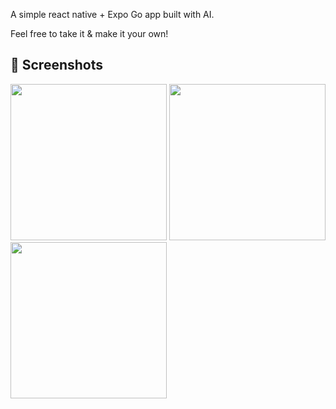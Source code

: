 A simple react native + Expo Go app built with AI.

Feel free to take it & make it your own!

## 📸 Screenshots

<p float="left">
  <img src="https://i.imgur.com/fX72eVI.png" width="250" />
  <img src="https://i.imgur.com/DlhPpiJ.png" width="250" />
  <img src="https://i.imgur.com/Qz3ddzx.png" width="250" />
</p>

